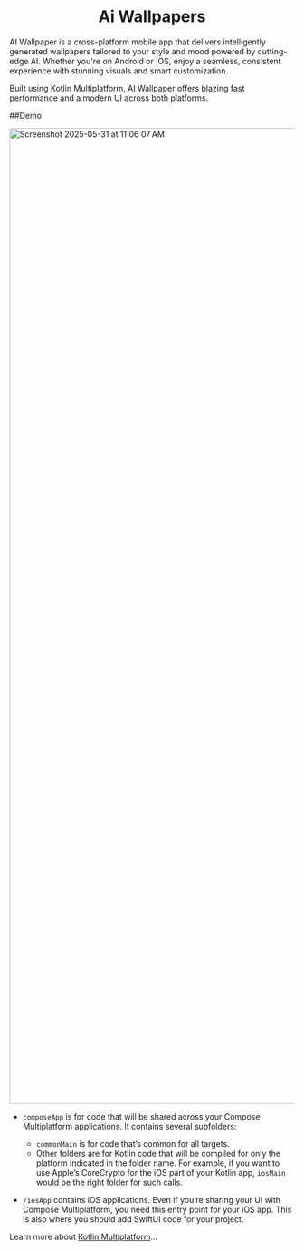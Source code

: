 <h1 align="center">Ai Wallpapers</h1> 

AI Wallpaper is a cross-platform mobile app that delivers intelligently generated wallpapers tailored to your style and mood powered by cutting-edge AI. Whether you're on Android or iOS, enjoy a seamless, consistent experience with stunning visuals and smart customization.

Built using Kotlin Multiplatform, AI Wallpaper offers blazing fast performance and a modern UI across both platforms.


##Demo

<img width="1722" alt="Screenshot 2025-05-31 at 11 06 07 AM" src="https://github.com/user-attachments/assets/12fbf501-a5df-4a12-864e-11ac0283b5a0" />




* `composeApp` is for code that will be shared across your Compose Multiplatform applications.
  It contains several subfolders:
  - `commonMain` is for code that’s common for all targets.
  - Other folders are for Kotlin code that will be compiled for only the platform indicated in the folder name.
    For example, if you want to use Apple’s CoreCrypto for the iOS part of your Kotlin app,
    `iosMain` would be the right folder for such calls.

* `/iosApp` contains iOS applications. Even if you’re sharing your UI with Compose Multiplatform, 
  you need this entry point for your iOS app. This is also where you should add SwiftUI code for your project.


Learn more about [Kotlin Multiplatform](https://www.jetbrains.com/help/kotlin-multiplatform-dev/get-started.html)…
